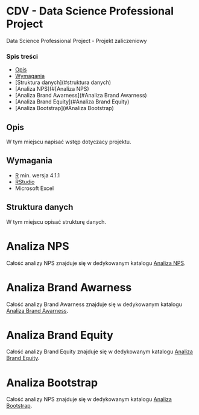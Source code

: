 # CDV - Data Science Professional Project
Data Science Professional Project - Projekt zaliczeniowy
### Spis treści
* [Opis](#opis)
* [Wymagania](#wymagania)
* [Struktura danych](#struktura danych)
* [Analiza NPS](#[Analiza NPS)
* [Analiza Brand Awarness](#Analiza Brand Awarness)
* [Analiza Brand Equity](#Analiza Brand Equity)
* [Analiza Bootstrap](#Analiza Bootstrap)

## Opis
W tym miejscu napisać wstęp dotyczacy projektu.

## Wymagania
* [R](https://www.r-project.org/) min. wersja 4.1.1
* [RStudio](https://www.rstudio.com/)
* Microsoft Excel

## Struktura danych
W tym miejscu opisać strukturę danych.

# Analiza NPS
Całość analizy NPS znajduje się w dedykowanym katalogu [Analiza NPS](https://github.com/krancslawomir/Data-Science-Professional-Project/tree/main/Analiza%20NPS).

# Analiza Brand Awarness
Całość analizy Brand Awarness znajduje się w dedykowanym katalogu [Analiza Brand Awarness](https://github.com/krancslawomir/Data-Science-Professional-Project/tree/main/Analiza%20Brand%20Awarness).

# Analiza Brand Equity
Całość analizy Brand Equity znajduje się w dedykowanym katalogu [Analiza Brand Equity](https://github.com/krancslawomir/Data-Science-Professional-Project/tree/main/Analiza%20Brand%20Equity).

# Analiza Bootstrap
Całość analizy NPS znajduje się w dedykowanym katalogu [Analiza Bootstrap](https://github.com/krancslawomir/Data-Science-Professional-Project/tree/main/Analiza%20Bootstrap).
